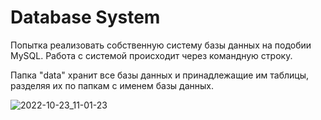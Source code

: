 # Database System
Попытка реализовать собственную систему базы данных на подобии MySQL. Работа с системой происходит через командную строку.

Папка "data" хранит все базы данных и принадлежащие им таблицы, разделяя их по папкам с именем базы данных.

![2022-10-23_11-01-23](https://user-images.githubusercontent.com/109388891/197376740-8f670cb9-a9fa-455c-a6f6-6f19e4748619.png)
